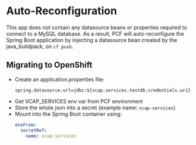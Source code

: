 # Auto-Reconfiguration
This app does not contain any datasource beans or properties required to connect to a MySQL database. As a result, PCF will auto-reconfigure the Spring Boot application by injecting a datasource bean created by the java_buildpack, on `cf push`.

## Migrating to OpenShift
* Create an application.properties file:
  ```
  spring.datasource.url=jdbc:${vcap.services.testdb.credentials.uri}
  ```
* Get VCAP_SERVICES env var from PCF environment
* Store the whole json into a secret (example name: `vcap-services`)
* Mount into the Spring Boot container using:
  ```yaml
  envFrom:
    secretRef:
      name: vcap-services
  ```